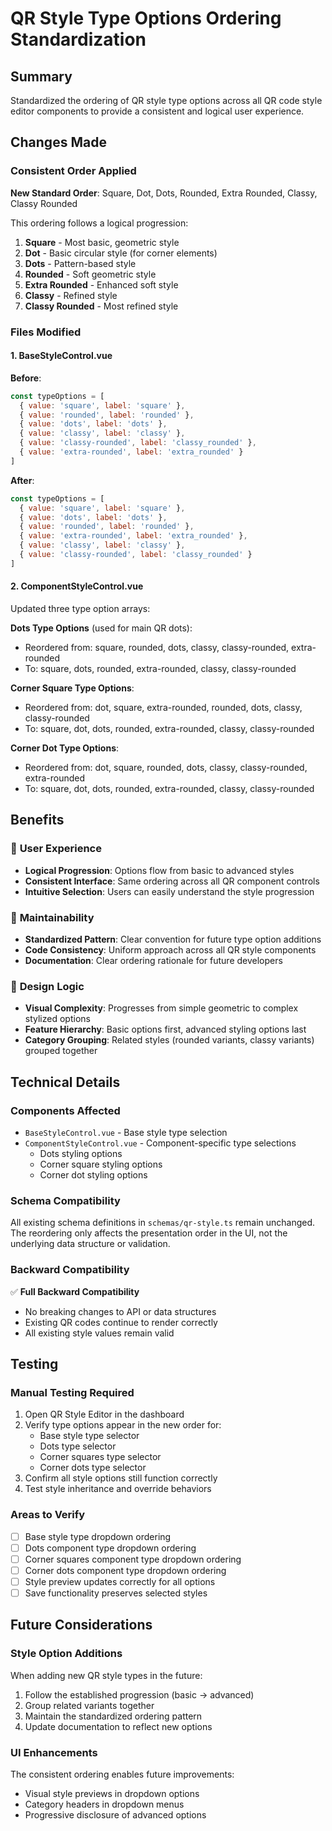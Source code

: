 # QR Style Type Options Ordering Standardization

## Summary
Standardized the ordering of QR style type options across all QR code style editor components to provide a consistent and logical user experience.

## Changes Made

### Consistent Order Applied
**New Standard Order**: Square, Dot, Dots, Rounded, Extra Rounded, Classy, Classy Rounded

This ordering follows a logical progression:
1. **Square** - Most basic, geometric style
2. **Dot** - Basic circular style (for corner elements)
3. **Dots** - Pattern-based style
4. **Rounded** - Soft geometric style
5. **Extra Rounded** - Enhanced soft style
6. **Classy** - Refined style
7. **Classy Rounded** - Most refined style

### Files Modified

#### 1. BaseStyleControl.vue
**Before**:
```javascript
const typeOptions = [
  { value: 'square', label: 'square' },
  { value: 'rounded', label: 'rounded' },
  { value: 'dots', label: 'dots' },
  { value: 'classy', label: 'classy' },
  { value: 'classy-rounded', label: 'classy_rounded' },
  { value: 'extra-rounded', label: 'extra_rounded' }
]
```

**After**:
```javascript
const typeOptions = [
  { value: 'square', label: 'square' },
  { value: 'dots', label: 'dots' },
  { value: 'rounded', label: 'rounded' },
  { value: 'extra-rounded', label: 'extra_rounded' },
  { value: 'classy', label: 'classy' },
  { value: 'classy-rounded', label: 'classy_rounded' }
]
```

#### 2. ComponentStyleControl.vue
Updated three type option arrays:

**Dots Type Options** (used for main QR dots):
- Reordered from: square, rounded, dots, classy, classy-rounded, extra-rounded
- To: square, dots, rounded, extra-rounded, classy, classy-rounded

**Corner Square Type Options**:
- Reordered from: dot, square, extra-rounded, rounded, dots, classy, classy-rounded
- To: square, dot, dots, rounded, extra-rounded, classy, classy-rounded

**Corner Dot Type Options**:
- Reordered from: dot, square, rounded, dots, classy, classy-rounded, extra-rounded
- To: square, dot, dots, rounded, extra-rounded, classy, classy-rounded

## Benefits

### 🎯 **User Experience**
- **Logical Progression**: Options flow from basic to advanced styles
- **Consistent Interface**: Same ordering across all QR component controls
- **Intuitive Selection**: Users can easily understand the style progression

### 🔧 **Maintainability**
- **Standardized Pattern**: Clear convention for future type option additions
- **Code Consistency**: Uniform approach across all QR style components
- **Documentation**: Clear ordering rationale for future developers

### 🎨 **Design Logic**
- **Visual Complexity**: Progresses from simple geometric to complex stylized options
- **Feature Hierarchy**: Basic options first, advanced styling options last
- **Category Grouping**: Related styles (rounded variants, classy variants) grouped together

## Technical Details

### Components Affected
- `BaseStyleControl.vue` - Base style type selection
- `ComponentStyleControl.vue` - Component-specific type selections
  - Dots styling options
  - Corner square styling options  
  - Corner dot styling options

### Schema Compatibility
All existing schema definitions in `schemas/qr-style.ts` remain unchanged. The reordering only affects the presentation order in the UI, not the underlying data structure or validation.

### Backward Compatibility
✅ **Full Backward Compatibility**
- No breaking changes to API or data structures
- Existing QR codes continue to render correctly
- All existing style values remain valid

## Testing

### Manual Testing Required
1. Open QR Style Editor in the dashboard
2. Verify type options appear in the new order for:
   - Base style type selector
   - Dots type selector  
   - Corner squares type selector
   - Corner dots type selector
3. Confirm all style options still function correctly
4. Test style inheritance and override behaviors

### Areas to Verify
- [ ] Base style type dropdown ordering
- [ ] Dots component type dropdown ordering  
- [ ] Corner squares component type dropdown ordering
- [ ] Corner dots component type dropdown ordering
- [ ] Style preview updates correctly for all options
- [ ] Save functionality preserves selected styles

## Future Considerations

### Style Option Additions
When adding new QR style types in the future:
1. Follow the established progression (basic → advanced)
2. Group related variants together
3. Maintain the standardized ordering pattern
4. Update documentation to reflect new options

### UI Enhancements
The consistent ordering enables future improvements:
- Visual style previews in dropdown options
- Category headers in dropdown menus
- Progressive disclosure of advanced options
